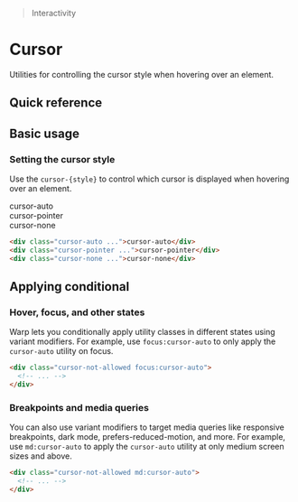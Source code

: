 > Interactivity

# Cursor

Utilities for controlling the cursor style when hovering over an element.

## Quick reference

<qr-table />

## Basic usage

### Setting the cursor style
Use the `cursor-{style}` to control which cursor is displayed when hovering over an element.

<container>
  <div class="grid grid-cols-2 sm:grid-cols-3 flex-wrap gap-16 items-center justify-around">
    <div class="ex-box pd-bg-indigo-600 hover:pd-bg-indigo-700 disabled:pd-bg-indigo-300 dark:disabled:pd-bg-indigo-800 pd-text-white dark:disabled:pd-text-indigo-400 cursor-auto" tabindex="-1">
      cursor-auto
    </div>
    <div class="ex-box pd-bg-indigo-600 hover:pd-bg-indigo-700 disabled:pd-bg-indigo-300 dark:disabled:pd-bg-indigo-800 pd-text-white dark:disabled:pd-text-indigo-400 cursor-pointer" tabindex="-1">
      cursor-pointer
    </div>
    <div class="ex-box pd-bg-indigo-600 hover:pd-bg-indigo-700 disabled:pd-bg-indigo-300 dark:disabled:pd-bg-indigo-800 pd-text-white dark:disabled:pd-text-indigo-400 cursor-none" tabindex="-1">
      cursor-none
    </div>
  </div>
</container>

```html
<div class="cursor-auto ...">cursor-auto</div>
<div class="cursor-pointer ...">cursor-pointer</div>
<div class="cursor-none ...">cursor-none</div>
```

## Applying conditional

### Hover, focus, and other states
Warp lets you conditionally apply utility classes in different states using variant modifiers.
For example, use `focus:cursor-auto` to only apply the `cursor-auto` utility on focus.

```html
<div class="cursor-not-allowed focus:cursor-auto">
  <!-- ... -->
</div>
```

### Breakpoints and media queries
You can also use variant modifiers to target media queries like responsive breakpoints, dark mode, prefers-reduced-motion, and more.
For example, use `md:cursor-auto` to apply the `cursor-auto` utility at only medium screen sizes and above.

```html
<div class="cursor-not-allowed md:cursor-auto">
  <!-- ... -->
</div>
```
